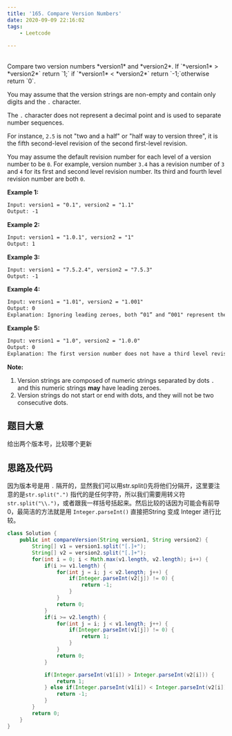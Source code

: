 ```yaml
---
title: '165. Compare Version Numbers'
date: 2020-09-09 22:16:02
tags: 
    - Leetcode
    
---
```

</br>
<!--more -->
Compare two version numbers *version1* and *version2*.
If `*version1* > *version2*` return `1;` if `*version1* < *version2*` return `-1;`otherwise return `0`.

You may assume that the version strings are non-empty and contain only digits and the `.` character.

The `.` character does not represent a decimal point and is used to separate number sequences.

For instance, `2.5` is not "two and a half" or "half way to version three", it is the fifth second-level revision of the second first-level revision.

You may assume the default revision number for each level of a version number to be `0`. For example, version number `3.4` has a revision number of `3` and `4` for its first and second level revision number. Its third and fourth level revision number are both `0`.

<!--more -->

**Example 1:**

``` txt
Input: version1 = "0.1", version2 = "1.1"
Output: -1
```

**Example 2:**

``` txt
Input: version1 = "1.0.1", version2 = "1"
Output: 1
```

**Example 3:**

``` txt
Input: version1 = "7.5.2.4", version2 = "7.5.3"
Output: -1
```

**Example 4:**

``` txt
Input: version1 = "1.01", version2 = "1.001"
Output: 0
Explanation: Ignoring leading zeroes, both “01” and “001" represent the same number “1”
```

**Example 5:**

``` txt
Input: version1 = "1.0", version2 = "1.0.0"
Output: 0
Explanation: The first version number does not have a third level revision number, which means its third level revision number is default to "0"
```

**Note:**

1. Version strings are composed of numeric strings separated by dots `.` and this numeric strings **may** have leading zeroes.
2. Version strings do not start or end with dots, and they will not be two consecutive dots.

## 题目大意

给出两个版本号，比较哪个更新

## 思路及代码

因为版本号是用 `.` 隔开的，显然我们可以用str.split()先将他们分隔开，这里要注意的是`str.split(".")` 指代的是任何字符，所以我们需要用转义符`str.split("\\.")`，或者跟我一样括号括起来。然后比较的话因为可能会有前导0，最简洁的方法就是用 `Integer.parseInt()` 直接把String 变成 Integer 进行比较。

``` java
class Solution {
    public int compareVersion(String version1, String version2) {
        String[] v1 = version1.split("[.]+");
        String[] v2 = version2.split("[.]+");
        for(int i = 0; i < Math.max(v1.length, v2.length); i++) {
            if(i >= v1.length) {
                for(int j = i; j < v2.length; j++) {
                    if(Integer.parseInt(v2[j]) != 0) {
                        return -1;
                    }
                }
                return 0;
            }
            if(i >= v2.length) {
                for(int j = i; j < v1.length; j++) {
                    if(Integer.parseInt(v1[j]) != 0) {
                        return 1;
                    }
                }
                return 0;
            }

            if(Integer.parseInt(v1[i]) > Integer.parseInt(v2[i])) {
                return 1;
            } else if(Integer.parseInt(v1[i]) < Integer.parseInt(v2[i])) {
                return -1;
            }
        }
        return 0;
    }
}
```
